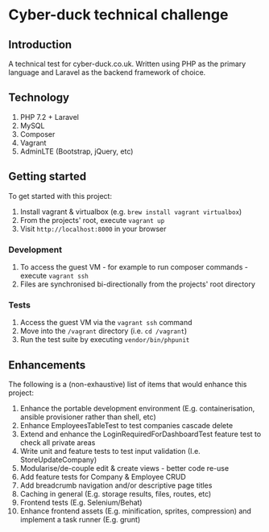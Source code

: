 # Cyber-duck technical challenge

## Introduction

A technical test for cyber-duck.co.uk. Written using PHP as the primary language and Laravel as the backend framework of choice.

## Technology

1) PHP 7.2 + Laravel
1) MySQL
1) Composer
1) Vagrant
1) AdminLTE (Bootstrap, jQuery, etc)

## Getting started

To get started with this project:

1) Install vagrant & virtualbox (e.g. `brew install vagrant virtualbox`)
1) From the projects' root, execute `vagrant up`
1) Visit `http://localhost:8000` in your browser

### Development

1) To access the guest VM - for example to run composer commands - execute `vagrant ssh`
1) Files are synchronised bi-directionally from the projects' root directory

### Tests

1) Access the guest VM via the `vagrant ssh` command
1) Move into the `/vagrant` directory (i.e. `cd /vagrant`)
1) Run the test suite by executing `vendor/bin/phpunit`

## Enhancements

The following is a (non-exhaustive) list of items that would enhance this project:

1) Enhance the portable development environment (E.g. containerisation, ansible provisioner rather than shell, etc)
1) Enhance EmployeesTableTest to test companies cascade delete
1) Extend and enhance the LoginRequiredForDashboardTest feature test to check all private areas
1) Write unit and feature tests to test input validation (I.e. StoreUpdateCompany)
1) Modularise/de-couple edit & create views - better code re-use
1) Add feature tests for Company & Employee CRUD
1) Add breadcrumb navigation and/or descriptive page titles
1) Caching in general (E.g. storage results, files, routes, etc)
1) Frontend tests (E.g. Selenium/Behat)
1) Enhance frontend assets (E.g. minification, sprites, compression) and implement a task runner (E.g. grunt)